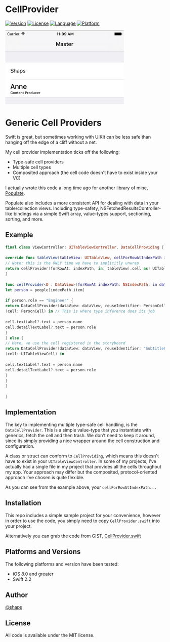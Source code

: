 # CellProvider

[![Version](https://img.shields.io/cocoapods/v/CellProvider.svg?style=flat)](http://cocoapods.org/pods/CellProvider)
[![License](https://img.shields.io/cocoapods/l/CellProvider.svg?style=flat)](http://cocoapods.org/pods/CellProvider)
[![Language](https://img.shields.io/badge/language-swift_2.2-ff69b4.svg)](http://cocoadocs.org/docsets/CellProvider)
[![Platform](https://img.shields.io/cocoapods/p/CellProvider.svg?style=flat)](http://cocoapods.org/pods/CellProvider)

<img src="Cells.png" width=375 />

# Generic Cell Providers

Swift is great, but sometimes working with UIKit can be less safe than hanging off the edge of a cliff without a net.

My cell provider implementation ticks off the following:

* Type-safe cell providers
* Multiple cell types 
* Composited approach (the cell code doesn't have to exist inside your VC)

I actually wrote this code a long time ago for another library of mine, [Populate](http://github.com/shaps80/Populate).

Populate also includes a more consistent API for dealing with data in your table/collection views. Including type-safety, NSFetchedResultsController-like bindings via a simple Swift array, value-types support, sectioning, sorting, and more.

## Example

```swift
final class ViewController: UITableViewController, DataCellProviding {

override func tableView(tableView: UITableView, cellForRowAtIndexPath indexPath: NSIndexPath) -> UITableViewCell {
// Note: this is the ONLY time we have to implicitly unwrap
return cellProvider(forRowAt: indexPath, in: tableView).cell as! UITableViewCell
}

func cellProvider<D : DataView>(forRowAt indexPath: NSIndexPath, in dataView: D) -> DataCellProvider {
let person = people[indexPath.item]

if person.role == "Engineer" {
return DataCellProvider(dataView: dataView, reuseIdentifier: PersonCell.reuseIdentifier, indexPath: indexPath, registerCell: true) {
(cell: PersonCell) in // This is where type inference does its job

cell.textLabel?.text = person.name
cell.detailTextLabel?.text = person.role
}
} else {
// Here, we use the cell registered in the storyboard
return DataCellProvider(dataView: dataView, reuseIdentifier: "SubtitleCell", indexPath: indexPath, registerCell: false) {
(cell: UITableViewCell) in

cell.textLabel?.text = person.name
cell.detailTextLabel?.text = person.role
}
}
}

}
```

## Implementation

The key to implementing multiple type-safe cell handling, is the `DataCellProvider`. This is a simple value-type that you instantiate with generics, fetch the cell and then trash. We don't need to keep it around, since its simply providing a nice wrapper around the cell construction and configuration.

A class or struct can conform to `CellProviding`, which means this doesn't have to exist in your `UITableViewController`. In some of my projects, I've actually had a single file in my project that provides all the cells throughout my app. Your approach may differ but the composited, protocol-oriented approach I've chosen is quite flexible.

As you can see from the example above, your `cellForRowAtIndexPath...`

## Installation

This repo includes a simple sample project for your convenience, however in order to use the code, you simply need to copy `CellProvider.swift` into your project. 

Alternatively you can grab the code from GIST, [CellProvider.swift](https://gist.github.com/shaps80/eaa12e5fcddab90a4c6b2fbf321c96e6)

## Platforms and Versions

The following platforms and version have been tested:

* iOS 8.0 and greater
* Swift 2.2

## Author

[@shaps](http://twitter.com/shaps)

## License

All code is available under the MIT license. 
